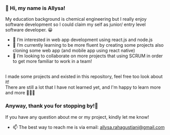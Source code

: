 ### 👋 Hi, my name is Allysa!
My education background is chemical engineering but I really enjoy software development so I could claim my self as junior/ entry level software developer. 😀
<br>
- 👀 I’m interested in web app development using react.js and node.js
- 🌱 I’m currently learning to be more fluent by creating some projects also cloning some web app (and mobile app using react native) 
- 💞️ I’m looking to collaborate on more projects that using SCRUM in order to get more familiar to work in a team! 
<br>
I made some projects and existed in this repository, feel free too look about it!
<br>
There are still a lot that I have not learned yet, and I'm happy to learn more and more 👩🏼‍🏫
<br>

### Anyway, thank you for stopping by!🚁
If you have any question about me or my project, kindly let me know!

- 📫 The best way to reach me is via email: allysa.rahagustiani@gmail.com 

<!---
allysarh/allysarh is a ✨ special ✨ repository because its `README.md` (this file) appears on your GitHub profile.
You can click the Preview link to take a look at your changes.
--->

